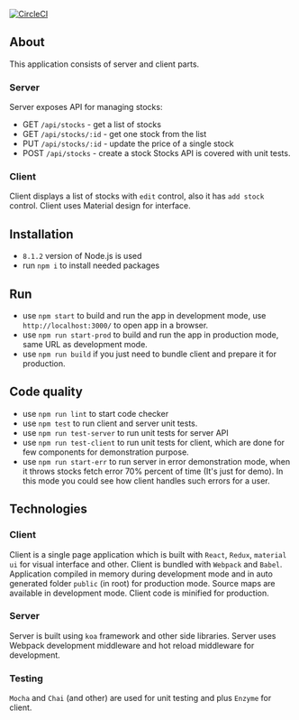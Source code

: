 [![CircleCI](https://circleci.com/gh/yevgeniyvaleyev/ko-reac-stocker.svg?style=svg)](https://circleci.com/gh/yevgeniyvaleyev/ko-reac-stocker)

## About

This application consists of server and client parts.

### Server
Server exposes API for managing stocks:
- GET `/api/stocks` - get a list of stocks
- GET `/api/stocks/:id` - get one stock from the list
- PUT `/api/stocks/:id` - update the price of a single stock
- POST `/api/stocks` - create a stock
Stocks API is covered with unit tests.

### Client
Client displays a list of stocks with `edit` control, also it has `add stock` control.
Client uses Material design for interface. 

## Installation

- `8.1.2` version of Node.js is used
- run `npm i` to install needed packages

## Run

- use `npm start` to build and run the app in development mode, 
use `http://localhost:3000/` to open app in a browser.
- use `npm run start-prod` to build and run the app in production mode, 
same URL as development mode.
- use `npm run build` if you just need to bundle client and prepare it for production.

## Code quality

- use `npm run lint` to start code checker
- use `npm test` to run client and server unit tests.
- use `npm run test-server` to run unit tests for server API
- use `npm run test-client` to run unit tests for client, which are done for few components 
for demonstration purpose.
- use `npm run start-err` to run server in error demonstration mode, when it throws
 stocks fetch error 70% percent of time (It's just for demo). In this mode you could see how
 client handles such errors for a user.

## Technologies

### Client

Client is a single page application which is built with `React`, `Redux`,
`material ui` for visual interface and other.
Client is bundled with `Webpack` and `Babel`. Application compiled in memory during development
mode and in auto generated folder `public` (in root) for production mode.
Source maps are available in development mode.
Client code is minified for production. 
 
### Server

Server is built using `koa` framework and other side libraries.
Server uses Webpack development middleware and hot reload middleware for development.

### Testing

`Mocha` and `Chai` (and other) are used for unit testing and plus `Enzyme` for client.